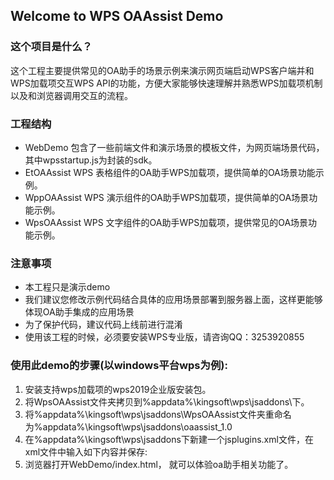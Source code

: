 ## Welcome to WPS OAAssist Demo

### 这个项目是什么？

这个工程主要提供常见的OA助手的场景示例来演示网页端启动WPS客户端并和WPS加载项交互WPS API的功能，方便大家能够快速理解并熟悉WPS加载项机制以及和浏览器调用交互的流程。

### 工程结构

* WebDemo 	包含了一些前端文件和演示场景的模板文件，为网页端场景代码，其中wpsstartup.js为封装的sdk。
* EtOAAssist	WPS 表格组件的OA助手WPS加载项，提供简单的OA场景功能示例。
* WppOAAssist	WPS 演示组件的OA助手WPS加载项，提供简单的OA场景功能示例。
* WpsOAAssist	WPS 文字组件的OA助手WPS加载项，提供常见的OA场景功能示例。

### 注意事项

* 本工程只是演示demo
* 我们建议您修改示例代码结合具体的应用场景部署到服务器上面，这样更能够体现OA助手集成的应用场景
* 为了保护代码，建议代码上线前进行混淆
* 使用该工程的时候，必须要安装WPS专业版，请咨询QQ：3253920855

### 使用此demo的步骤(以windows平台wps为例):
1. 安装支持wps加载项的wps2019企业版安装包。
2. 将WpsOAAssist文件夹拷贝到%appdata%\kingsoft\wps\jsaddons\下。
3. 将%appdata%\kingsoft\wps\jsaddons\WpsOAAssist文件夹重命名为%appdata%\kingsoft\wps\jsaddons\oaassist_1.0
4. 在%appdata%\kingsoft\wps\jsaddons下新建一个jsplugins.xml文件，在xml文件中输入如下内容并保存:
        <jsplugins>
    		<jsplugin name="oaassist"  version="1.0" type="wps" url="http://xxxxx/oaassist.7z"></jsplugin>
        </jsplugins>
8. 浏览器打开WebDemo/index.html， 就可以体验oa助手相关功能了。

